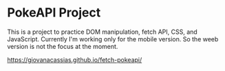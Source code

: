 # PokeAPI Project

<p>This is a project to practice DOM manipulation, fetch API, CSS, and JavaScript. Currently I'm working only for the mobile version. So the weeb version is not the focus at the moment.</p>

<a>https://giovanacassias.github.io/fetch-pokeapi/</a>
